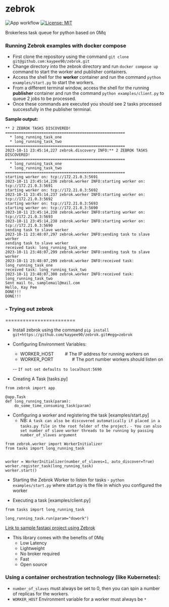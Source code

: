 # zebrok
![App workflow](https://github.com/kaypee90/zebrok/actions/workflows/python-app.yml/badge.svg)
[![License: MIT](https://img.shields.io/badge/License-MIT-yellow.svg)](https://opensource.org/licenses/MIT)

Brokerless task queue for python based on 0Mq


### Running Zebrok examples with docker compose
* First clone the repository using the command `git clone git@github.com:kaypee90/zebrok.git`
* Change directory into the zebrok directory and run `docker compose up` command to start the worker and publisher containers.
* Access the shell for the **worker** container and run the command `python examples/start.py` to start the workers.
* From a different terminal window, access the shell for the running **publisher** container and run the command `python examples/client.py` to queue 2 jobs to be processed.
* Once these commands are executed you should see 2 tasks processed successfully in the publisher terminal.


**Sample output:**
```
** 2 ZEBROK TASKS DISCOVERED! 
=====================================================
  * long_running_task_one 
  * long_running_task_two 
=====================================================
2023-10-11 23:45:14,227 zebrok.discovery INFO:** 2 ZEBROK TASKS DISCOVERED! 
=====================================================
  * long_running_task_one 
  * long_running_task_two 
=====================================================
starting worker on: tcp://172.21.0.3:5691
2023-10-11 23:45:14,236 zebrok.worker INFO:starting worker on: tcp://172.21.0.3:5691
starting worker on: tcp://172.21.0.3:5692
2023-10-11 23:45:14,237 zebrok.worker INFO:starting worker on: tcp://172.21.0.3:5692
starting worker on: tcp://172.21.0.3:5693
starting worker on: tcp://172.21.0.3:5690
2023-10-11 23:45:14,238 zebrok.worker INFO:starting worker on: tcp://172.21.0.3:5693
2023-10-11 23:45:14,238 zebrok.worker INFO:starting worker on: tcp://172.21.0.3:5690
sending task to slave worker
2023-10-11 23:48:07,297 zebrok.worker INFO:sending task to slave worker
sending task to slave worker
received task: long_running_task_one
2023-10-11 23:48:07,299 zebrok.worker INFO:sending task to slave worker
2023-10-11 23:48:07,299 zebrok.worker INFO:received task: long_running_task_one
received task: long_running_task_two
2023-10-11 23:48:07,300 zebrok.worker INFO:received task: long_running_task_two
Sent mail to, samplemail@mail.com
Hello, Kay Pee
DONE!!!
DONE!!!
```

### - Trying out zebrok
========================

* Install zebrok using the command `pip install git+https://github.com/kaypee90/zebrok.git#egg=zebrok`

* Configuring Environment Variables:
    - WORKER_HOST  &#160; &#160; &#160; &#160; # The IP address for running workers on
    - WORKER_PORT   &#160; &#160; &#160; &#160; &#160; &#160;  &#160;  # The port number workers should listen on

    -- `If not set defaults to localhost:5690`

* Creating A Task [tasks.py]
```
from zebrok import app

@app.Task
def long_running_task(param):
    do_some_time_consuming_task(param)
```

* Configuring a worker and registering the task [examples/start.py]
    - NB: `A task can also be discovered automatically if placed in a tasks.py file in the root folder of the project.`
    `- You can also set number of slave worker threads to be running by passing number_of_slaves argument`
```
from zebrok.worker import WorkerInitializer
from tasks import long_running_task


worker = WorkerInitializer(number_of_slaves=1, auto_discover=True)
worker.register_task(long_running_task)
worker.start()
```

* Starting the Zebrok Worker to listen for tasks -
`python examples/start.py` where start.py is the file in which you configured the worker

* Executing a task [examples/client.py]
```
from tasks import long_running_task

long_running_task.run(param="dowork")
```

[Link to sample fastapi project using Zebrok](https://github.com/kaypee90/sample-zebrok-1)

- This library comes with the benefits of 0Mq
     - Low Latency
     - Lightweight
     - No broker required
     - Fast
     - Open source


### Using a container orchestration technology (like Kubernetes):
- `number_of_slaves` must always be set to 0, then you can spin a number of replicas for the workers.
- `WORKER_HOST` Environment variable for a worker must always be `*`

